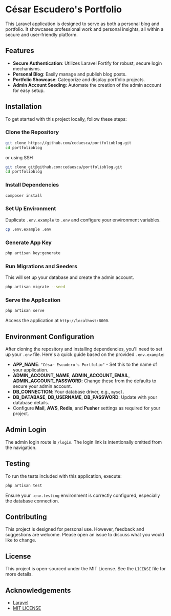# César Escudero's Portfolio

This Laravel application is designed to serve as both a personal blog and portfolio. It showcases professional work and personal insights, all within a secure and user-friendly platform.

## Features

-   **Secure Authentication**: Utilizes Laravel Fortify for robust, secure login mechanisms.
-   **Personal Blog**: Easily manage and publish blog posts.
-   **Portfolio Showcase**: Categorize and display portfolio projects.
-   **Admin Account Seeding**: Automate the creation of the admin account for easy setup.

## Installation

To get started with this project locally, follow these steps:

### Clone the Repository

```bash
git clone https://github.com/cedaesca/portfolioblog.git
cd portfolioblog
```

or using SSH

```bash
git clone git@github.com:cedaesca/portfolioblog.git
cd portfolioblog
```

### Install Dependencies

```bash
composer install
```

### Set Up Environment

Duplicate `.env.example` to `.env` and configure your environment variables.

```bash
cp .env.example .env
```

### Generate App Key

```bash
php artisan key:generate
```

### Run Migrations and Seeders

This will set up your database and create the admin account.

```bash
php artisan migrate --seed
```

### Serve the Application

```bash
php artisan serve
```

Access the application at `http://localhost:8000`.

## Environment Configuration

After cloning the repository and installing dependencies, you'll need to set up your `.env` file. Here's a quick guide based on the provided `.env.example`:

-   **APP_NAME**: `"César Escudero's Portfolio"` - Set this to the name of your application.
-   **ADMIN_ACCOUNT_NAME**, **ADMIN_ACCOUNT_EMAIL**, **ADMIN_ACCOUNT_PASSWORD**: Change these from the defaults to secure your admin account.
-   **DB_CONNECTION**: Your database driver, e.g., `mysql`.
-   **DB_DATABASE**, **DB_USERNAME**, **DB_PASSWORD**: Update with your database details.
-   Configure **Mail**, **AWS**, **Redis**, and **Pusher** settings as required for your project.

## Admin Login

The admin login route is `/login`. The login link is intentionally omitted from the navigation.

## Testing

To run the tests included with this application, execute:

```bash
php artisan test
```

Ensure your `.env.testing` environment is correctly configured, especially the database connection.

## Contributing

This project is designed for personal use. However, feedback and suggestions are welcome. Please open an issue to discuss what you would like to change.

## License

This project is open-sourced under the MIT License. See the `LICENSE` file for more details.

## Acknowledgements

-   [Laravel](https://laravel.com/)
-   [MIT LICENSE](LICENSE)

